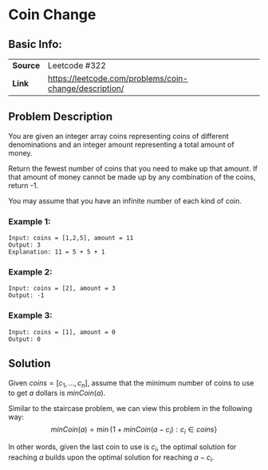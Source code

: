 # Coin Change

## Basic Info: 

|  |  |
| --- | --- |
| **Source** | Leetcode #322 |
| **Link** | https://leetcode.com/problems/coin-change/description/ |

## Problem Description

You are given an integer array coins representing coins of different denominations and an integer amount representing a total amount of money.

Return the fewest number of coins that you need to make up that amount. If that amount of money cannot be made up by any combination of the coins, return -1.

You may assume that you have an infinite number of each kind of coin.

 

### Example 1:

    Input: coins = [1,2,5], amount = 11
    Output: 3
    Explanation: 11 = 5 + 5 + 1

### Example 2:

    Input: coins = [2], amount = 3
    Output: -1

### Example 3:

    Input: coins = [1], amount = 0
    Output: 0

## Solution

Given $coins = [c_1, ..., c_n]$, assume that the minimum number of coins to use to get $a$ dollars is $minCoin(a)$. 

Similar to the staircase problem, we can view this problem in the following way:
$$minCoin(a) = \min{\{1 + minCoin(a-c_i): c_i  \in coins\}}$$

In other words, given the last coin to use is $c_i$, the optimal solution for reaching $a$ builds upon the optimal solution for reaching $a-c_i$.